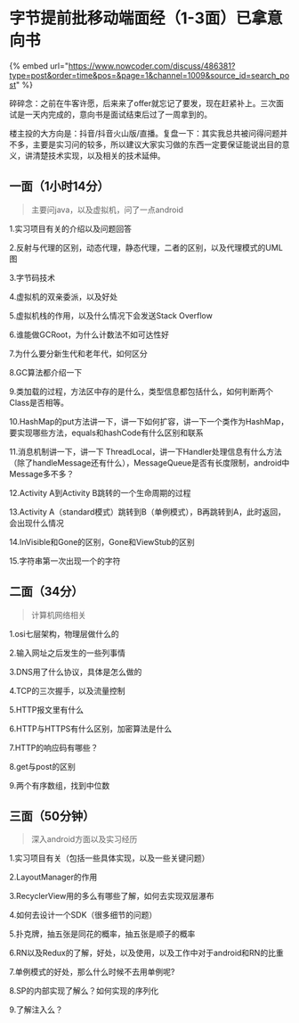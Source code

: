 # 字节提前批移动端面经（1-3面）已拿意向书

{% embed url="https://www.nowcoder.com/discuss/486381?type=post&order=time&pos=&page=1&channel=1009&source_id=search_post" %}

碎碎念：之前在牛客许愿，后来来了offer就忘记了要发，现在赶紧补上。三次面试是一天内完成的，意向书是面试结束后过了一周拿到的。

楼主投的大方向是：抖音/抖音火山版/直播。复盘一下：其实我总共被问得问题并不多，主要是实习问的较多，所以建议大家实习做的东西一定要保证能说出目的意义，讲清楚技术实现，以及相关的技术延伸。

## 一面（1小时14分）

> 主要问java，以及虚拟机，问了一点android

1.实习项目有关的介绍以及问题回答

2.反射与代理的区别，动态代理，静态代理，二者的区别，以及代理模式的UML图

3.字节码技术

4.虚拟机的双亲委派，以及好处

5.虚拟机栈的作用，以及什么情况下会发送Stack Overflow

6.谁能做GCRoot，为什么计数法不如可达性好

7.为什么要分新生代和老年代，如何区分

8.GC算法都介绍一下

9.类加载的过程，方法区中存的是什么，类型信息都包括什么，如何判断两个Class是否相等。

10.HashMap的put方法讲一下，讲一下如何扩容，讲一下一个类作为HashMap，要实现哪些方法，equals和hashCode有什么区别和联系

11.消息机制讲一下，讲一下 ThreadLocal，讲一下Handler处理信息有什么方法（除了handleMessage还有什么），MessageQueue是否有长度限制，android中Message多不多？

12.Activity A到Activity B跳转的一个生命周期的过程

13.Activity A（standard模式）跳转到B（单例模式），B再跳转到A，此时返回，会出现什么情况

14.InVisible和Gone的区别，Gone和ViewStub的区别

15.字符串第一次出现一个的字符

## 二面（34分）

> 计算机网络相关

1.osi七层架构，物理层做什么的

2.输入网址之后发生的一些列事情

3.DNS用了什么协议，具体是怎么做的

4.TCP的三次握手，以及流量控制

5.HTTP报文里有什么

6.HTTP与HTTPS有什么区别，加密算法是什么

7.HTTP的响应码有哪些？

8.get与post的区别

9.两个有序数组，找到中位数

## 三面（50分钟）

> 深入android方面以及实习经历

1.实习项目有关（包括一些具体实现，以及一些关键问题）

2.LayoutManager的作用

3.RecyclerView用的多么有哪些了解，如何去实现双层瀑布

4.如何去设计一个SDK（很多细节的问题）

5.扑克牌，抽五张是同花的概率，抽五张是顺子的概率

6.RN以及Redux的了解，好处，以及使用，以及工作中对于android和RN的比重

7.单例模式的好处，那么什么时候不去用单例呢?

8.SP的内部实现了解么？如何实现的序列化

9.了解注入么？
